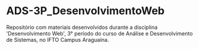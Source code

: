# ADS-3P_DesenvolvimentoWeb
Repositório com materiais desenvolvidos durante a disciplina 'Desenvolvimento Web', 3° período do curso de Análise e Desenvolvimento de Sistemas, no IFTO Campus Araguaína.
